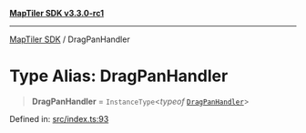 [**MapTiler SDK v3.3.0-rc1**](../README.md)

***

[MapTiler SDK](../README.md) / DragPanHandler

# Type Alias: DragPanHandler

> **DragPanHandler** = `InstanceType`\<*typeof* [`DragPanHandler`](../variables/DragPanHandler.md)\>

Defined in: [src/index.ts:93](https://github.com/maptiler/maptiler-sdk-js/blob/d9cb958ebf063ecde2f6f583eb172e5a83460e6a/src/index.ts#L93)
